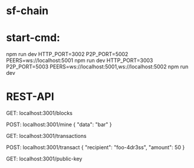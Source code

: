 # sf-chain

# start-cmd:
npm run dev
HTTP_PORT=3002 P2P_PORT=5002 PEERS=ws://localhost:5001 npm run dev
HTTP_PORT=3003 P2P_PORT=5003 PEERS=ws://localhost:5001,ws://localhost:5002 npm run dev

# REST-API
GET: localhost:3001/blocks

POST: localhost:3001/mine
{
"data": "bar"
}

GET:  localhost:3001/transactions

POST: localhost:3001/transact
{
	"recipient": "foo-4dr3ss",
	"amount": 50
}

GET: localhost:3001/public-key




